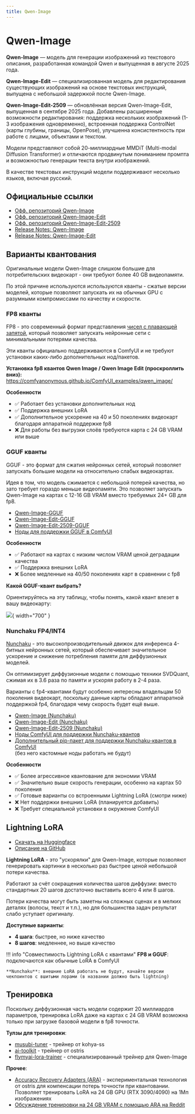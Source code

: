 ```yaml
---
title: Qwen-Image
---
```


# Qwen-Image

**Qwen-Image** — модель для генерации изображений из текстового описания, разработанная командой Qwen и выпущенная в августе 2025 года.

**Qwen-Image-Edit** — специализированная модель для редактирования существующих изображений на основе текстовых инструкций, выпущена с небольшой задержкой после Qwen-Image.

**Qwen-Image-Edit-2509** — обновлённая версия Qwen-Image-Edit, выпущенная в сентябре 2025 года. Добавлены расширенные возможности редактирования: поддержка нескольких изображений (1-3 изображения одновременно), встроенная поддержка ControlNet (карты глубины, границы, OpenPose), улучшенна консистентность при работе с лицами, объектами и текстом.

Модели представляют собой 20-миллиардные MMDiT (Multi-modal Diffusion Transformer) и отличаются продвинутым пониманием промпта и возможностью генерации текста внутри изображений.

В качестве текстовых инструкций модели поддерживают несколько языков, включая русский.

## Официальные ссылки
- [Офф. репозиторий Qwen-Image](https://huggingface.co/Qwen/Qwen-Image)
- [Офф. репозиторий Qwen-Image-Edit](https://huggingface.co/Qwen/Qwen-Image-Edit)
- [Офф. репозиторий Qwen-Image-Edit-2509](https://huggingface.co/Qwen/Qwen-Image-Edit-2509)
- [Release Notes: Qwen-Image](https://qwenlm.github.io/blog/qwen-image/)
- [Release Notes: Qwen-Image-Edit](https://qwenlm.github.io/blog/qwen-image-edit/)

## Варианты квантования

Оригинальные модели Qwen-Image слишком большие для потребительских видеокарт - они требуют более 40 GB видеопамяти.

По этой причине используются используются кванты - сжатые версии моделей, которые позволяют запускать их на обычных GPU с разумными компромиссами по качеству и скорости.

### FP8 кванты

FP8 - это современный формат представления [чисел с плавающей запятой](https://ru.wikipedia.org/wiki/Экспоненциальная_запись), который позволяет запускать нейронные сети с минимальными потерями качества.

Эти кванты официально поддерживаются в ComfyUI и не требуют установки каких-либо дополнительных нод/пакетов.

**Установка fp8 квантов Qwen Image / Qwen Image Edit (проскроллить вниз):**  
<https://comfyanonymous.github.io/ComfyUI_examples/qwen_image/>

**Особенности**

- ✅ Работает без установки дополнительных нод  
- ✅ Поддержка внешних LoRA  
- ✅ Дополнительное ускорение на 40 и 50 поколениях видеокарт благодаря аппаратной поддержке fp8  
- ❌ Для работы без выгрузки слоёв требуются карта с 24 GB VRAM или выше

### GGUF кванты

GGUF - это формат для сжатия нейронных сетей, который позволяет запускать большие модели на относительно слабых видеокартах.

Идея в том, что модель сжимается с небольшой потерей качества, но зато требует гораздо меньше видеопамяти. Это позволяет запускать Qwen-Image на картах с 12-16 GB VRAM вместо требуемых 24+ GB для fp8.

- [Qwen-Image-GGUF](https://huggingface.co/city96/Qwen-Image-gguf)
- [Qwen-Image-Edit-GGUF](https://huggingface.co/QuantStack/Qwen-Image-Edit-GGUF)
- [Qwen-Image-Edit-2509-GGUF](https://huggingface.co/QuantStack/Qwen-Image-Edit-2509-GGUF)
- [Ноды для поддержки GGUF в ComfyUI](https://github.com/city96/ComfyUI-GGUF)  

**Особенности**

- ✅ Работают на картах с низким числом VRAM ценой деградации качества  
- ✅ Поддержка внешних LoRA  
- ❌ Более медленные на 40/50 поколениях карт в сравнении с fp8  

**Какой GGUF-квант выбрать?**

Ориентируйтесь на эту таблицу, чтобы понять, какой квант влезет в вашу видеокарту:  

![](https://files.catbox.moe/yn4lpn.jpg){ width="700" }

### Nunchaku FP4/INT4

[Nunchaku](https://github.com/nunchaku-tech/nunchaku) - это высокопроизводительный движок для инференса 4-битных нейронных сетей, который обеспечивает значительное ускорение и снижение потребления памяти для диффузионных моделей.

Он оптимизирует диффузионные модели с помощью техники SVDQuant, сжимая их в 3.6 раза по памяти и ускоряя работу в 2-4 раза.

Варианты с fp4-квантами будут особенно интересны владельцам 50 поколения видеокарт, поскольку данные карты обладают аппаратной поддержкой fp4, благодаря чему скорость будет ещё выше.

- [Qwen-Image (Nunchaku)](https://huggingface.co/nunchaku-tech/nunchaku-qwen-image)  
- [Qwen-Image-Edit (Nunchaku)](https://huggingface.co/nunchaku-tech/nunchaku-qwen-image-edit)  
- [Qwen-Image-Edit-2509 (Nunchaku)](https://huggingface.co/nunchaku-tech/nunchaku-qwen-image-edit-2509)  
- [Ноды ComfyUI для поддержки Nunchaku-квантов](https://github.com/nunchaku-tech/ComfyUI-nunchaku)  
- [Дополнительный pip-пакет для поддержки Nunchaku-квантов в ComfyUI](https://nunchaku.tech/docs/nunchaku/installation/installation.html#installing-nunchaku)  
  (без него кастомные ноды работать не будут)

**Особенности**

- ✅ Более агрессивное квантование для экономии VRAM
- ✅ Значительно выше скорость генерации, особенно на картах 50 поколения
- ✅ Готовые варианты со встроенными Lightning LoRA (смотри ниже)
- ❌ Нет поддержки внешних LoRA (планируется добавить)
- ❌ Требует специальной установки в окружение ComfyUI

## Lightning LoRA

- [Скачать на Huggingface](https://huggingface.co/lightx2v/Qwen-Image-Lightning/tree/main)
- [Описание на GitHub](https://github.com/ModelTC/Qwen-Image-Lightning/)

**Lightning LoRA** - это "ускорялки" для Qwen-Image, которые позволяют генерировать картинки в несколько раз быстрее ценой небольшой потери качества.

Работают за счёт сокращения количества шагов диффузии: вместо стандартных 20 шагов достаточно выставить всего 4 или 8 шагов.

Потери качества могут быть заметны на сложных сценах и в мелких деталях (волосы, текст и т.п.), но для большинства задач результат слабо уступает оригиналу.

**Доступные варианты**:

- **4 шага**: быстрее, но ниже качество
- **8 шагов**: медленнее, но выше качество

!!! info "Совместимость Lightning LoRA с квантами"
    **FP8 и GGUF**: подключаются как обычные LoRA в ComfyUI

    **Nunchaku**: внешние LoRA работать не будут, качайте версии чекпоинтов с вшитыми лорами (в названии должно быть lightning)  

## Тренировка

Поскольку диффузионная часть модели содержит 20 миллиардов параметров, тренировка LoRA даже на картах с 24 GB VRAM возможна только при загрузке базовой модели в fp8 точности.

**Тулзы для тренировки**:

- [musubi-tuner](https://github.com/kohya-ss/musubi-tuner) - трейнер от kohya-ss
- [ai-toolkit](https://github.com/ostris/ai-toolkit) - трейнер от ostris
- [flymyai-lora-trainer](https://github.com/FlyMyAI/flymyai-lora-trainer) - специализированный трейнер для Qwen-Image

**Прочее**:

- [Accuracy Recovery Adapters (ARA)](https://huggingface.co/ostris/accuracy_recovery_adapters) - экспериментальная технология от ostris для компенсации потерь точности при квантовании. Позволяет тренировать LoRA на 24 GB GPU (RTX 3090/4090) на 1Мп изображениях
- [Обсуждение тренировки на 24 GB VRAM с помощью ARA на Reddit](https://www.reddit.com/r/StableDiffusion/comments/1mowmfj/fine_tune_qwenimage_with_ai_toolkit_with_24_gb_of/)